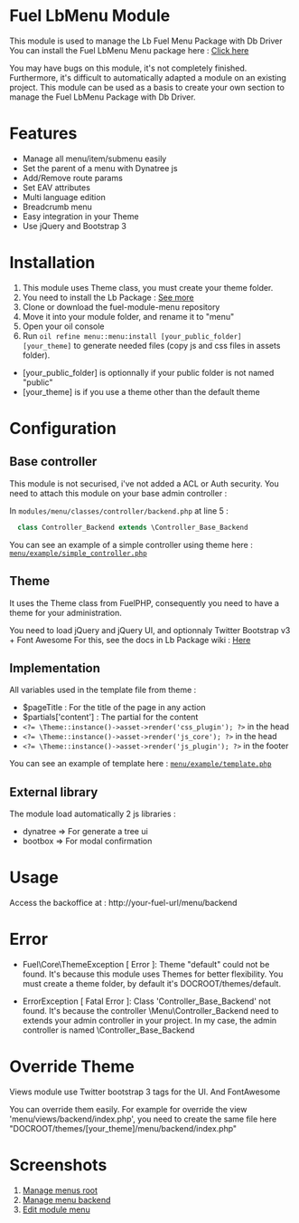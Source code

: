 # Fuel LbMenu Module

This module is used to manage the Lb Fuel Menu Package with Db Driver
You can install the Fuel LbMenu Menu package here : [Click here](https://github.com/jhuriez/fuel-lbMenu-package)

You may have bugs on this module, it's not completely finished. Furthermore, it's difficult to automatically adapted a module on an existing project.
This module can  be used as a basis to create your own section to manage the Fuel LbMenu Package with Db Driver.

# Features

* Manage all menu/item/submenu easily
* Set the parent of a menu with Dynatree js
* Add/Remove route params
* Set EAV attributes
* Multi language edition
* Breadcrumb menu
* Easy integration in your Theme
* Use jQuery and Bootstrap 3

# Installation

1. This module uses Theme class, you must create your theme folder.
2. You need to install the Lb Package : [See more](http://github.com/jhuriez/fuel-lb-package)
3. Clone or download the fuel-module-menu repository
4. Move it into your module folder, and rename it to "menu"
5. Open your oil console
6. Run `oil refine menu::menu:install [your_public_folder] [your_theme]` to generate needed files (copy js and css files in assets folder). 
* [your_public_folder] is optionnally if your public folder is not named "public"
* [your_theme] is if you use a theme other than the default theme

# Configuration

## Base controller

This module is not securised, i've not added a ACL or Auth security. You need to attach this module on your base admin controller :

In `modules/menu/classes/controller/backend.php` at line 5 :

```php
  class Controller_Backend extends \Controller_Base_Backend
```

You can see an example of a simple controller using theme here : [`menu/example/simple_controller.php`](http://github.com/jhuriez/fuel-lb-package/blob/master/example/simple_controller.php)

## Theme

It uses the Theme class from FuelPHP, consequently you need to have a theme for your administration.

You need to load jQuery and jQuery UI, and optionnaly Twitter Bootstrap v3 + Font Awesome
For this, see the docs in Lb Package wiki : [Here](http://github.com/jhuriez/fuel-lb-package/blob/master/wiki/theme.md)

## Implementation

All variables used in the template file from theme :

* $pageTitle : For the title of the page in any action
* $partials['content'] : The partial for the content
* `<?= \Theme::instance()->asset->render('css_plugin'); ?>` in the head
* `<?= \Theme::instance()->asset->render('js_core'); ?>` in the head
* `<?= \Theme::instance()->asset->render('js_plugin'); ?>` in the footer

You can see an example of template here : [`menu/example/template.php`](http://github.com/jhuriez/fuel-lb-package/blob/master/example/template.php)

## External library

The module load automatically 2 js libraries :

* dynatree => For generate a tree ui
* bootbox => For modal confirmation

# Usage

Access the backoffice at : http://your-fuel-url/menu/backend

# Error

- Fuel\Core\ThemeException [ Error ]: Theme "default" could not be found.
It's because this module uses Themes for better flexibility. You must create a theme folder, by default it's DOCROOT/themes/default.

- ErrorException [ Fatal Error ]: Class 'Controller_Base_Backend' not found.
It's because the controller \Menu\Controller_Backend need to extends your admin controller in your project. In my case, the admin controller is named \Controller_Base_Backend

# Override Theme

Views module use Twitter bootstrap 3 tags for the UI. And FontAwesome

You can override them easily. For example for override the view 'menu/views/backend/index.php', you need to create the same file here "DOCROOT/themes/[your_theme]/menu/backend/index.php"

# Screenshots

1. [Manage menus root](http://i.imgur.com/sO06Y6R.png)
2. [Manage menu backend](http://i.imgur.com/4BGDyPE.png)
3. [Edit module menu](http://i.imgur.com/lav0mPL.png)